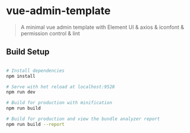# vue-admin-template

> A minimal vue admin template with Element UI & axios & iconfont & permission control & lint

## Build Setup

```bash

# Install dependencies
npm install

# Serve with hot reload at localhost:9528
npm run dev

# Build for production with minification
npm run build

# Build for production and view the bundle analyzer report
npm run build --report
```
